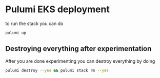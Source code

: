 # Pulumi EKS deployment
to run the stack you can do 
```sh
pulumi up

```

## Destroying everything after experimentation
After you are done experimenting you can destroy everything by doing
```sh
pulumi destroy --yes && pulumi stack rm --yes
```